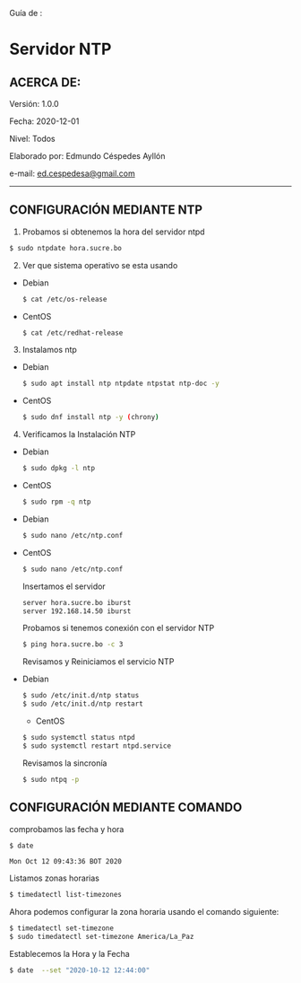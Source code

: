 Guía de :

# Servidor NTP

## ACERCA DE:

Versión: 1.0.0

Fecha: 2020-12-01

Nivel: Todos

Elaborado por: Edmundo Céspedes Ayllón

e-mail: [ed.cespedesa@gmail.com](ed.cespedesa@gmail.com)

---

## CONFIGURACIÓN MEDIANTE NTP

1. Probamos si obtenemos la hora del servidor ntpd

  ```bash
  $ sudo ntpdate hora.sucre.bo
  ```

2. Ver que sistema operativo se esta usando

* Debian

  ```bash
  $ cat /etc/os-release
  ```

* CentOS

  ```bash
  $ cat /etc/redhat-release
  ```

3. Instalamos ntp

* Debian

  ```bash
  $ sudo apt install ntp ntpdate ntpstat ntp-doc -y
  ```

* CentOS

  ```bash
  $ sudo dnf install ntp -y (chrony)
  ```

4. Verificamos la Instalación NTP

* Debian

  ```bash
  $ sudo dpkg -l ntp
  ```
* CentOS

  ```bash
  $ sudo rpm -q ntp
  ```

* Debian
  
  ```bash
  $ sudo nano /etc/ntp.conf 
  ```
* CentOS

  ```bash
  $ sudo nano /etc/ntp.conf
  ```

  Insertamos el servidor

  ```bash
  server hora.sucre.bo iburst
  server 192.168.14.50 iburst
  ```

  Probamos si tenemos conexión con el servidor NTP

  ```bash
  $ ping hora.sucre.bo -c 3
  ```

  Revisamos y Reiniciamos el servicio NTP

* Debian

  ```bash
  $ sudo /etc/init.d/ntp status
  $ sudo /etc/init.d/ntp restart 
  ```

  * CentOS

  ```bash
  $ sudo systemctl status ntpd
  $ sudo systemctl restart ntpd.service
  ```

  Revisamos la sincronía

  ```bash
  $ sudo ntpq -p
  ```
## CONFIGURACIÓN MEDIANTE COMANDO

comprobamos las fecha y hora

```bash
$ date
```

```output
Mon Oct 12 09:43:36 BOT 2020
```

Listamos zonas horarias

```bash
$ timedatectl list-timezones
```

Ahora podemos configurar la zona horaria usando el comando siguiente:

```bash
$ timedatectl set-timezone
$ sudo timedatectl set-timezone America/La_Paz
```

Establecemos la Hora y la Fecha

```bash
$ date  --set "2020-10-12 12:44:00"	
```